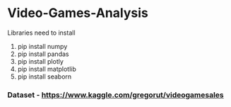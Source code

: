 # Video-Games-Analysis
Libraries need to install
1. pip install numpy
2. pip install pandas
3. pip install plotly
4. pip install matplotlib
5. pip install seaborn  

### Dataset - https://www.kaggle.com/gregorut/videogamesales
